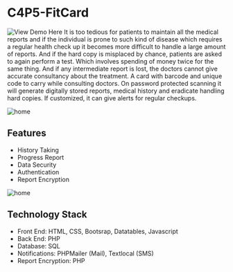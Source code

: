 # C4P5-FitCard
![View Demo Here](https://www.youtube.com/watch?v=dV248H0QHig)
It is too tedious for patients to maintain all the medical reports and if the individual is prone to such kind of disease which requires a regular health check up it becomes more difficult to handle a large amount of reports. And if the hard copy is misplaced by chance, patients are asked to again perform a test. Which involves spending of money twice for the same thing. And if any intermediate report is lost, the doctors cannot give accurate consultancy about the treatment.
A card with barcode and unique code to carry while consulting doctors. On password protected scanning it will generate digitally stored reports, medical history and eradicate handling hard copies. If customized, it can give alerts for regular checkups.

![home](https://github.com/Ketan2010/C4P5-FitCard-V-hackathon/blob/main/assets/img/fithome.png?raw=true) <br>

## Features
* History Taking
* Progress Report
* Data Security
* Authentication
* Report Encryption

![home](https://github.com/Ketan2010/C4P5-FitCard-V-hackathon/blob/main/assets/img/fitme.png?raw=true) <br>

## Technology Stack
* Front End: HTML, CSS, Bootsrap, Datatables, Javascript
* Back End: PHP
* Database: SQL 
* Notifications: PHPMailer (Mail), Textlocal (SMS)
* Report Encryption: PHP
 

